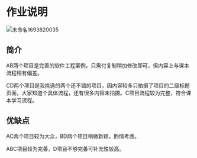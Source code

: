 # 作业说明

![未命名1693820035](C:\Users\DeanNoteBook\Desktop\File\大二上\软件工程\软件工程小组作业\#\未命名1693820035.png)

## 简介

AB两个项目是完善的软件工程案例，只需付复制稍加修改即可，但内容上与课本流程稍有偏差。

CD两个项目是我挑选的两个还不错的项目，因内容较多只拍摄了项目的二级标题页面，大家知道个具体流程，还有很多内容未拍摄。C项目流程较为完整，符合课本学习流程。

## 优缺点

AC两个项目较为大众，BD两个项目稍微新颖，酌情考虑。

ABC项目较为完善，D项目不够完善可补充性较高。

